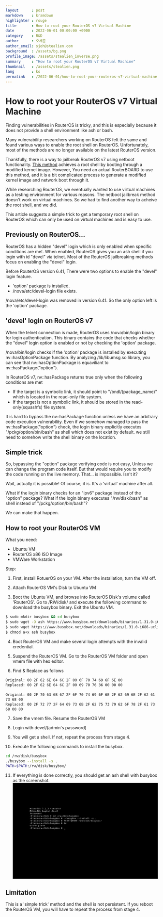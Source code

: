 ```yaml
---
layout		: post
markdown	: kramdown
highlighter	: rouge
title		: How to root your RouterOS v7 Virtual Machine
date		: 2022-06-01 00:00:00 +0900
category	: R&D
author		: 오세준
author_email: sjoh@stealien.com
background	: /assets/bg.png
profile_image: /assets/stealien_inverse.png
summary		: "How to root your RouterOS v7 Virtual Machine"
thumbnail	: /assets/stealien.png
lang        : ko
permalink   : /2022-06-01/how-to-root-your-routeros-v7-virtual-machine
---
```


# How to root your RouterOS v7 Virtual Machine

Finding vulnerabilities in RouterOS is tricky, and this is especially because it does not provide a shell environment like ash or bash.

Many vulnerability researchers working on RouterOS felt the same and found various ways to enable the root shell on RouterOS. Unfortunately, most of the methods are no longer available on the latest RouterOS version.

Thankfully, there is a way to jailbreak RouterOS v7 using netboot functionality. [This method](https://github.com/adron-s/mtik_initrd_hacks/issues) achieves a root shell by booting through a modified kernel image. However, You need an actual RouterBOARD to use this method, and it is a bit complicated process to generate a modified kernel image and network boot through it.

While researching RouterOS, we eventually wanted to use virtual machines as a testing environment for various reasons. The netboot jailbreak method doesn't work on virtual machines. So we had to find another way to acheive the root shell, and we did.

This article suggests a simple trick to get a temporary root shell on RouterOS which can only be used on virtual machines and is easy to use.

## Previously on RouterOS...

RouterOS has a hidden "devel" login which is only enabled when specific conditions are met. When enabled, RouterOS gives you an ash shell if you login with id "devel" via telnet. Most of the RouterOS jailbreaking methods focus on enabling the "devel" login.

Before RouterOS version 6.41, There were two options to enable the "devel" login feature.
- 'option' package is installed.
- /nova/etc/devel-login file exists.

/nova/etc/devel-login was removed in version 6.41. So the only option left is the 'option' package.

## 'devel' login on RouterOS v7

When the telnet connection is made, RouterOS uses /nova/bin/login binary for login authentication. This binary contains the code that checks whether the "devel" login option is enabled or not by checking the 'option' package.

/nova/bin/login checks if the 'option' package is installed by executing nv::hasOptionPackage function. By analyzing /lib/libumsg.so library, you can see that nv::hasOptionPackage is equaviliant to nv::hasPackage("option").

In RouterOS v7, nv::hasPackage returns true only when the following conditions are met
- If the target is a symbolic link, it should point to "/bndl/(package_name)" which is located in the read-only file system.
- If the target is not a symbolic link, it should be stored in the read-only(squashfs) file system.

It is hard to bypass the nv::hasPackage function unless we have an arbitrary code execution vulnerability. Even if we somehow managed to pass the nv::hasPackage("option") check, the login binary explicitly executes "/pckg/option/bin/bash" as shell which does not exist by default. we still need to somehow write the shell binary on the location.

## Simple trick

So, bypassing the "option" package verifying code is not easy, Unless we can change the program code itself. But that would require you to modify the code running on the live memory. That... is impossible. Isn't it?

Wait, actually it is possible! Of course, it is. It's a 'virtual' machine after all.

What if the login binary checks for an "ipv6" package instead of the "option" package? What if the login binary executes "/rw/disk/bash" as shell instead of "/pckg/option/bin/bash"?

We can make that happen.

## How to root your RouterOS VM

What you need:
- Ubuntu VM
- RouterOS x86 ISO Image
- VMWare Workstation


Step:
1. First, install RotuerOS on your VM. After the installation, turn the VM off.

2. Attach RouterOS VM's Disk to Ubuntu VM

3. Boot the Ubuntu VM, and browse into RouterOS Disk's volume called 'RouterOS'. Go to /RW/disk/ and execute the following command to download the busybox binary. Exit the Ubuntu VM.

```bash
$ sudo mkdir busybox && cd busybox
$ sudo wget -O ash https://www.busybox.net/downloads/binaries/1.31.0-i686-uclibc/busybox_ASH
$ sudo wget https://www.busybox.net/downloads/binaries/1.31.0-i686-uclibc/busybox
$ chmod a+x ash busybox
```

4. Boot RouterOS VM and make several login attempts with the invalid credential.

5. Suspend the RouterOS VM. Go to the RouterOS VM folder and open vmem file with hex editor.

6. Find & Replace as follows

```
Original: 00 2F 62 6E 64 6C 2F 00 6F 70 74 69 6F 6E 00
Replaced: 00 2F 62 6E 64 6C 2F 00 69 70 76 36 00 00 00

Original: 00 2F 70 63 6B 67 2F 6F 70 74 69 6F 6E 2F 62 69 6E 2F 62 61 73 68 00
Replaced: 00 2F 72 77 2F 64 69 73 6B 2F 62 75 73 79 62 6F 78 2F 61 73 68 00 00
```

7. Save the vmem file. Resume the RouterOS VM

8. Login with devel/(admin's password)

9. You will get a shell. If not, repeat the process from stage 4.

10. Execute the following commands to install the busybox.
```bash
cd /rw/disk/busybox
./busybox --install -s .
PATH=$PATH:/rw/disk/busybox/
```

11. If everything is done correctly, you should get an ash shell with busybox as the screenshot.
![picture 4](/assets/2022-06-01-how-to-root-routeros/6d99def97b5f4aa312ca4519056a67ffb624cd4059f38c21bd7f9a08b82c530b.png)



## Limitation

This is a 'simple trick' method and the shell is not persistent. If you reboot the RouterOS VM, you will have to repeat the process from stage 4.